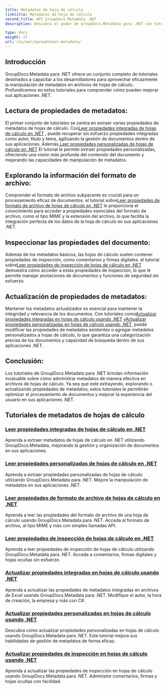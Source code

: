 ```yaml
---
title: Metadatos de hoja de cálculo
linktitle: Metadatos de hoja de cálculo
second_title: API GroupDocs.Metadata .NET
description: Descubra el poder de GroupDocs.Metadata para .NET con tutoriales sobre cómo leer y actualizar las propiedades de las hojas de cálculo. Eleve la manipulación de metadatos en sus aplicaciones .NET.

type: docs
weight: 27
url: /es/net/spreadsheet-metadata/
---
```

## Introducción

GroupDocs.Metadata para .NET ofrece un conjunto completo de tutoriales destinados a capacitar a los desarrolladores para aprovechar eficazmente la manipulación de metadatos en archivos de hojas de cálculo. Profundicemos en estos tutoriales para comprender cómo pueden mejorar sus aplicaciones .NET.

## Lectura de propiedades de metadatos:
El primer conjunto de tutoriales se centra en extraer varias propiedades de metadatos de hojas de cálculo. Con[Leer propiedades integradas de hojas de cálculo en .NET](./read-built-in-properties-spreadsheets/) , puede recuperar sin esfuerzo propiedades integradas como autor, título y tema, agilizando la gestión de documentos dentro de sus aplicaciones. Además,[Leer propiedades personalizadas de hojas de cálculo en .NET](./read-custom-properties-spreadsheets/) El tutorial le permite extraer propiedades personalizadas, ofreciendo una visión más profunda del contenido del documento y mejorando las capacidades de manipulación de metadatos.

## Explorando la información del formato de archivo:
 Comprender el formato de archivo subyacente es crucial para un procesamiento eficaz de documentos. el tutorial sobre[Leer propiedades de formato de archivo de hojas de cálculo en .NET](./read-file-format-properties-spreadsheets/) le proporciona el conocimiento para acceder a propiedades esenciales del formato de archivo, como el tipo MIME y la extensión del archivo, lo que facilita la integración perfecta de los datos de la hoja de cálculo en sus aplicaciones .NET.

## Inspeccionar las propiedades del documento:
Además de los metadatos básicos, las hojas de cálculo suelen contener propiedades de inspección, como comentarios y firmas digitales. el tutorial sobre[Leer propiedades de inspección de hojas de cálculo en .NET](./read-inspection-properties-spreadsheets/) demuestra cómo acceder a estas propiedades de inspección, lo que le permite manejar anotaciones de documentos y funciones de seguridad sin esfuerzo.

## Actualización de propiedades de metadatos:
 Mantener los metadatos actualizados es esencial para mantener la integridad y relevancia de los documentos. Con tutoriales como[Actualizar propiedades integradas en hojas de cálculo usando .NET](./update-built-in-properties-spreadsheets/) y[Actualizar propiedades personalizadas en hojas de cálculo usando .NET](./update-custom-properties-spreadsheets/), puede modificar las propiedades de metadatos existentes o agregar metadatos personalizados a hojas de cálculo, lo que garantiza una categorización precisa de los documentos y capacidad de búsqueda dentro de sus aplicaciones .NET.

## Conclusión:
Los tutoriales de GroupDocs.Metadata para .NET brindan información invaluable sobre cómo administrar metadatos de manera efectiva en archivos de hojas de cálculo. Ya sea que esté extrayendo, explorando o actualizando propiedades de metadatos, estos tutoriales le permitirán optimizar el procesamiento de documentos y mejorar la experiencia del usuario en sus aplicaciones .NET.

## Tutoriales de metadatos de hojas de cálculo
### [Leer propiedades integradas de hojas de cálculo en .NET](./read-built-in-properties-spreadsheets/)
Aprenda a extraer metadatos de hojas de cálculo en .NET utilizando GroupDocs.Metadata, mejorando la gestión y organización de documentos en sus aplicaciones.
### [Leer propiedades personalizadas de hojas de cálculo en .NET](./read-custom-properties-spreadsheets/)
Aprenda a extraer propiedades personalizadas de hojas de cálculo utilizando GroupDocs.Metadata para .NET. Mejore la manipulación de metadatos en sus aplicaciones .NET.
### [Leer propiedades de formato de archivo de hojas de cálculo en .NET](./read-file-format-properties-spreadsheets/)
Aprenda a leer las propiedades del formato de archivo de una hoja de cálculo usando GroupDocs.Metadata para .NET. Acceda al formato de archivo, al tipo MIME y más con simples llamadas API.
### [Leer propiedades de inspección de hojas de cálculo en .NET](./read-inspection-properties-spreadsheets/)
Aprenda a leer propiedades de inspección de hojas de cálculo utilizando GroupDocs.Metadata para .NET. Acceda a comentarios, firmas digitales y hojas ocultas sin esfuerzo.
### [Actualizar propiedades integradas en hojas de cálculo usando .NET](./update-built-in-properties-spreadsheets/)
Aprenda a actualizar las propiedades de metadatos integradas en archivos de Excel usando GroupDocs.Metadata para .NET. Modifique el autor, la hora de creación, la empresa y más con C#.
### [Actualizar propiedades personalizadas en hojas de cálculo usando .NET](./update-custom-properties-spreadsheets/)
Descubra cómo actualizar propiedades personalizadas en hojas de cálculo usando GroupDocs.Metadata para .NET. Este tutorial mejora sus habilidades de gestión de metadatos de forma eficaz.
### [Actualizar propiedades de inspección en hojas de cálculo usando .NET](./update-inspection-properties-spreadsheets/)
Aprenda a actualizar las propiedades de inspección en hojas de cálculo usando GroupDocs.Metadata para .NET. Administre comentarios, firmas y hojas ocultas con facilidad.